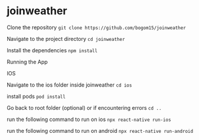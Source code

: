 # joinweather

Clone the repository
`git clone https://github.com/bogom15/joinweather`

Navigate to the project directory
`cd joinweather`

Install the dependencies
`npm install`


Running the App

IOS

Navigate to the ios folder inside joinweather
`cd ios`

install pods
`pod install`


Go back to root folder (optional) or if encountering errors
`cd .. `

run the following command to run on ios
`npx react-native run-ios`


run the following command to run on android
`npx react-native run-android`

